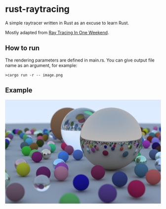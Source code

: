 # rust-raytracing

A simple raytracer written in Rust as an excuse to learn Rust.

Mostly adapted from [Ray Tracing In One Weekend](https://raytracing.github.io/books/RayTracingInOneWeekend.html).

## How to run

The rendering parameters are defined in main.rs. You can give output file name as an argument, for example:

```
>cargo run -r -- image.png
```

## Example

![example render](image.png)